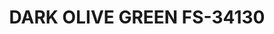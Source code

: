 ---
layout: product
title: "DARK OLIVE GREEN FS-34130"
price: "300" 
desc: "Akrilna boja 17mL - Metalik"
img_path: "/assets/img/AMMOF503.webp"
brand: "AMMO"
available: false
special_offer: false
new: false
soon: false
cat: "020000"
subcat: "020100"
subsubcat: "020101"
sifra: "AMMOF503"
popular: false
spec: false
---
